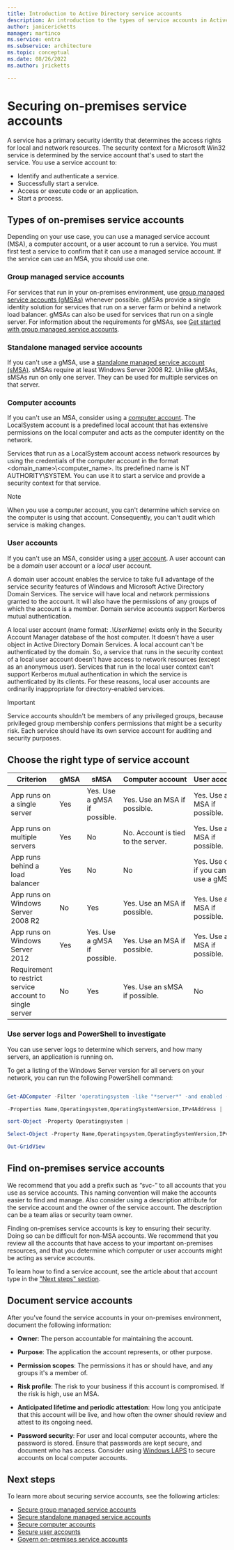 ```yaml
---
title: Introduction to Active Directory service accounts
description: An introduction to the types of service accounts in Active Directory, and how to secure them.
author: janicericketts
manager: martinco
ms.service: entra
ms.subservice: architecture
ms.topic: conceptual
ms.date: 08/26/2022
ms.author: jricketts

---
```

# Securing on-premises service accounts

A service has a primary security identity that determines the access rights for local and network resources. The security context for a Microsoft Win32 service is determined by the service account that's used to start the service. You use a service account to:
* Identify and authenticate a service.
* Successfully start a service.
* Access or execute code or an application.
* Start a process. 

## Types of on-premises service accounts

Depending on your use case, you can use a managed service account (MSA), a computer account, or a user account to run a service. You must first test a service to confirm that it can use a managed service account. If the service can use an MSA, you should use one.

### Group managed service accounts

For services that run in your on-premises environment, use [group managed service accounts (gMSAs)](service-accounts-group-managed.md) whenever possible. gMSAs provide a single identity solution for services that run on a server farm or behind a network load balancer. gMSAs can also be used for services that run on a single server. For information about the requirements for gMSAs, see [Get started with group managed service accounts](/windows-server/security/group-managed-service-accounts/getting-started-with-group-managed-service-accounts).

### Standalone managed service accounts

If you can't use a gMSA, use a [standalone managed service account (sMSA)](service-accounts-standalone-managed.md). sMSAs require at least Windows Server 2008 R2. Unlike gMSAs, sMSAs run on only one server. They can be used for multiple services on that server.

### Computer accounts

If you can't use an MSA, consider using a [computer account](service-accounts-computer.md). The LocalSystem account is a predefined local account that has extensive permissions on the local computer and acts as the computer identity on the network.

Services that run as a LocalSystem account access network resources by using the credentials of the computer account in the format <domain_name>\\<computer_name>. Its predefined name is NT AUTHORITY\SYSTEM. You can use it to start a service and provide a security context for that service.

> [!NOTE]
> When you use a computer account, you can't determine which service on the computer is using that account. Consequently, you can't audit which service is making changes. 

### User accounts

If you can't use an MSA, consider using a [user account](service-accounts-user-on-premises.md). A user account can be a *domain* user account or a *local* user account.

A domain user account enables the service to take full advantage of the service security features of Windows and Microsoft Active Directory Domain Services. The service will have local and network permissions granted to the account. It will also have the permissions of any groups of which the account is a member. Domain service accounts support Kerberos mutual authentication.

A local user account (name format: *.\UserName*) exists only in the Security Account Manager database of the host computer. It doesn't have a user object in Active Directory Domain Services. A local account can't be authenticated by the domain. So, a service that runs in the security context of a local user account doesn't have access to network resources (except as an anonymous user). Services that run in the local user context can't support Kerberos mutual authentication in which the service is authenticated by its clients. For these reasons, local user accounts are ordinarily inappropriate for directory-enabled services.

> [!IMPORTANT]
> Service accounts shouldn't be members of any privileged groups, because privileged group membership confers permissions that might be a security risk. Each service should have its own service account for auditing and security purposes.

## Choose the right type of service account

| Criterion| gMSA| sMSA| Computer&nbsp;account| User&nbsp;account |
| - | - | - | - | - |
| App runs on a single server| Yes| Yes. Use a gMSA if possible.| Yes. Use an MSA if possible.| Yes. Use an MSA if possible. |
| App runs on multiple servers| Yes| No| No. Account is tied to the server.| Yes. Use an MSA if possible. |
| App runs behind a load balancer| Yes| No| No| Yes. Use only if you can't use a gMSA. |
| App runs on Windows Server 2008 R2| No| Yes| Yes. Use an MSA if possible.| Yes. Use an MSA if possible. |
| App runs on Windows Server 2012| Yes| Yes. Use a gMSA if possible.| Yes. Use an MSA if possible.| Yes. Use an MSA if possible. |
| Requirement to restrict service account to single server| No| Yes| Yes. Use an sMSA if possible.| No |


### Use server logs and PowerShell to investigate

You can use server logs to determine which servers, and how many servers, an application is running on.

To get a listing of the Windows Server version for all servers on your network, you can run the following PowerShell command: 

```PowerShell

Get-ADComputer -Filter 'operatingsystem -like "*server*" -and enabled -eq "true"' `

-Properties Name,Operatingsystem,OperatingSystemVersion,IPv4Address |

sort-Object -Property Operatingsystem |

Select-Object -Property Name,Operatingsystem,OperatingSystemVersion,IPv4Address |

Out-GridView

```

## Find on-premises service accounts

We recommend that you add a prefix such as “svc-” to all accounts that you use as service accounts. This naming convention will make the accounts easier to find and manage. Also consider using a description attribute for the service account and the owner of the service account. The description can be a team alias or security team owner.

Finding on-premises service accounts is key to ensuring their security. Doing so can be difficult for non-MSA accounts. We recommend that you review all the accounts that have access to your important on-premises resources, and that you determine which computer or user accounts might be acting as service accounts. 

To learn how to find a service account, see the article about that account type in the ["Next steps" section](#next-steps).

## Document service accounts

After you've found the service accounts in your on-premises environment, document the following information: 

* **Owner**: The person accountable for maintaining the account.

* **Purpose**: The application the account represents, or other purpose. 

* **Permission scopes**: The permissions it has or should have, and any groups it's a member of.

* **Risk profile**: The risk to your business if this account is compromised. If the risk is high, use an MSA.

* **Anticipated lifetime and periodic attestation**: How long you anticipate that this account will be live, and how often the owner should review and attest to its ongoing need.

* **Password security**: For user and local computer accounts, where the password is stored. Ensure that passwords are kept secure, and document who has access. Consider using [Windows LAPS](/windows-server/identity/laps/laps-scenarios-azure-active-directory) to secure accounts on local computer accounts. 

## Next steps

To learn more about securing service accounts, see the following articles:

* [Secure group managed service accounts](service-accounts-group-managed.md)  
* [Secure standalone managed service accounts](service-accounts-standalone-managed.md)  
* [Secure computer accounts](service-accounts-computer.md)  
* [Secure user accounts](service-accounts-user-on-premises.md)  
* [Govern on-premises service accounts](service-accounts-govern-on-premises.md)

